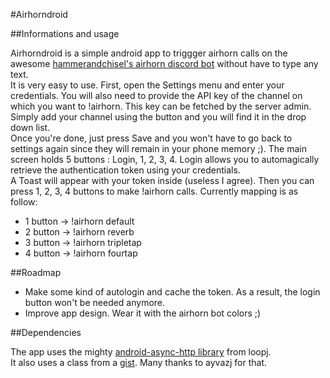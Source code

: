 #Airhorndroid

##Informations and usage

Airhorndroid is a simple android app to triggger airhorn calls on the awesome [hammerandchisel's airhorn discord bot](https://github.com/hammerandchisel/airhornbot) without have to type any text.  
It is very easy to use. First, open the Settings menu and enter your credentials. You will also need to provide the API key of the channel on which you want to !airhorn. This key can be fetched by the server admin.
Simply add your channel using the button and you will find it in the drop down list.  
Once you're done, just press Save and you won't have to go back to settings again since they will remain in your phone memory ;). 
The main screen holds 5 buttons : Login, 1, 2, 3, 4. Login allows you to automagically retrieve the authentication token using your credentials.  
A Toast will appear with your token inside (useless I agree). Then you can press 1, 2, 3, 4 buttons to make !airhorn calls. 
Currently mapping is as follow:
- 1 button -> !airhorn default
- 2 button -> !airhorn reverb
- 3 button -> !airhorn tripletap
- 4 button -> !airhorn fourtap

##Roadmap

- Make some kind of autologin and cache the token. As a result, the login button won't be needed anymore.
- Improve app design. Wear it with the airhorn bot colors ;)

##Dependencies

The app uses the mighty [android-async-http library](https://github.com/loopj/android-async-http) from loopj.  
It also uses a class from a [gist](https://gist.github.com/ayvazj/6e8dcf689be7cec89579). Many thanks to ayvazj for that. 
